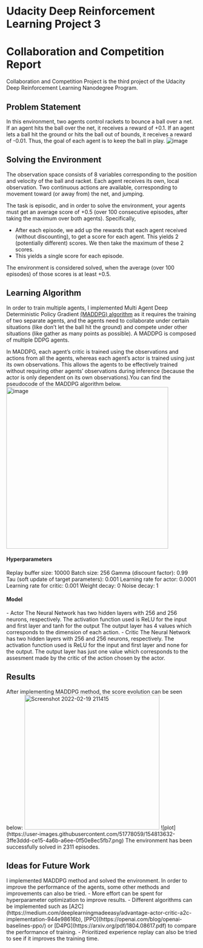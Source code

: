 <h1>Udacity Deep Reinforcement Learning Project 3<h1>
<h1>Collaboration and Competition Report</h1>
  
  Collaboration and Competition Project is the third project of the Udacity Deep Reinforcement Learning Nanodegree Program.
  
  <h2>Problem Statement</h2>
  
  In this environment, two agents control rackets to bounce a ball over a net. If an agent hits the ball over the net, it receives a reward of +0.1. If an agent lets a ball hit the ground or hits the ball out of bounds, it receives a reward of -0.01. Thus, the goal of each agent is to keep the ball in play.
  ![image](https://user-images.githubusercontent.com/51778059/154127791-443df82d-228c-41fc-881a-37f723a6d02b.png)

   <h2>Solving the Environment</h2>

  The observation space consists of 8 variables corresponding to the position and velocity of the ball and racket. Each agent receives its own, local observation. Two continuous actions are available, corresponding to movement toward (or away from) the net, and jumping.

  The task is episodic, and in order to solve the environment, your agents must get an average score of +0.5 (over 100 consecutive episodes, after taking the maximum over both agents). Specifically,

- After each episode, we add up the rewards that each agent received (without discounting), to get a score for each agent. This yields 2 (potentially different) scores. We then take the maximum of these 2 scores.
- This yields a single score for each episode.
  
The environment is considered solved, when the average (over 100 episodes) of those scores is at least +0.5.
  
  <h2>Learning Algorithm</h2>
  
  In order to train multiple agents, I implemented Multi Agent Deep Deterministic Policy Gradient [(MADDPG) algorithm](https://arxiv.org/pdf/1706.02275.pdf) as it requires the training of two separate agents, and the agents need to collaborate under certain situations (like don’t let the ball hit the ground) and compete under other situations (like gather as many points as possible). A MADDPG is composed of multiple DDPG agents.
  
  In MADDPG, each agent’s critic is trained using the observations and actions from all the agents, whereas each agent’s actor is trained using just its own observations. This allows the agents to be effectively trained without requiring other agents’ observations during inference (because the actor is only dependent on its own observations).You can find the pseudocode of the MADDPG algorithm below. 
  <img width="427" alt="image" src="https://user-images.githubusercontent.com/51778059/154129979-fe786303-9596-4cec-b54e-1e7ee11937cb.png">
  
 
  <h4>Hyperparameters</h4>
Replay buffer size: 10000
Batch size: 256
Gamma (discount factor): 0.99
Tau (soft update of target parameters): 0.001
Learning rate for actor: 0.0001
Learning rate for critic: 0.001
Weight decay: 0
Noise decay: 1

   <h4>Model</h4>
- Actor
The Neural Network has two hidden layers with 256 and 256 neurons, respectively. The activation function used is ReLU for the input and first layer and tanh for the output The output layer has 4 values which corresponds to the dimension of each action.
- Critic
The Neural Network has two hidden layers with 256 and 256 neurons, respectively. The activation function used is ReLU for the input and first layer and none for the output. The output layer has just one value which corresponds to the assesment made by the critic of the action chosen by the actor.
    
  <h2>Results</h2>
  After implementing MADDPG method, the score evolution can be seen below:
  <img width="356" alt="Screenshot 2022-02-19 211415" src="https://user-images.githubusercontent.com/51778059/154813625-ae2c893d-427f-40d1-9e37-81d1fee8792f.png">
  ![plot](https://user-images.githubusercontent.com/51778059/154813632-3ffe3ddd-ce15-4a6b-a6ee-0f50e8ec5fb7.png)
The environment has been successfully solved in 2311 episodes.

<h2>Ideas for Future Work</h2>
   I implemented MADDPG method and solved the environment. In order to improve the performance of the agents, some other methods and improvements can also be tried. 
  - More effort can be spent for hyperparameter optimization to improve results.
  - Different algorithms can be implemented such as [A2C](https://medium.com/deeplearningmadeeasy/advantage-actor-critic-a2c-implementation-944e98616b), [PPO](https://openai.com/blog/openai-baselines-ppo/) or [D4PG](https://arxiv.org/pdf/1804.08617.pdf) to compare the performance of training. 
  - Prioritized experience replay can also be tried to see if it improves the training time.
